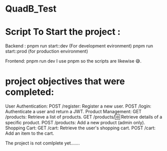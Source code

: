 # QuadB_Test


# Script To Start the project :
Backend : pnpm run start::dev (For development evironment)
          pnpm run start::prod (for production environment)

Frontend: pnpm run dev 
I use pnpm so the scripts are likewise 😅.

# project objectives that were completed:
User Authentication:
  POST /register: Register a new user.
  POST /login: Authenticate a user and return a JWT.
Product Management:
  GET /products: Retrieve a list of products.
  GET /products/:id: Retrieve details of a specific product.
  POST /products: Add a new product (admin only).
Shopping Cart:
  GET /cart: Retrieve the user's shopping cart.
  POST /cart: Add an item to the cart.


The project is not comlplete yet.......
